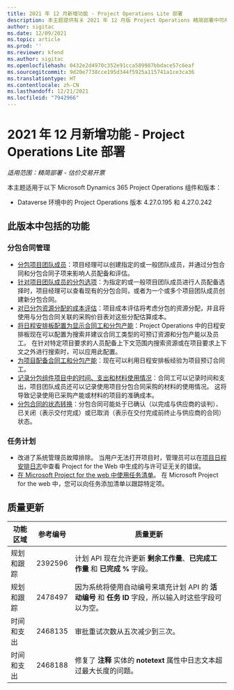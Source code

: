 ```yaml
---
title: 2021 年 12 月新增功能 - Project Operations Lite 部署
description: 本主题提供有关 2021 年 12 月版 Project Operations 精简部署中可用的质量更新的信息。
author: sigitac
ms.date: 12/09/2021
ms.topic: article
ms.prod: ''
ms.reviewer: kfend
ms.author: sigitac
ms.openlocfilehash: 0432e2d4970c352e91cca589987bbdace57c6eaf
ms.sourcegitcommit: 9d20e7738cce195d344f5925a115741a1ce3ca36
ms.translationtype: HT
ms.contentlocale: zh-CN
ms.lasthandoff: 12/21/2021
ms.locfileid: "7942966"
---
```

# <a name="whats-new-december-2021---project-operations-lite-deployment"></a>2021 年 12 月新增功能 - Project Operations Lite 部署

_适用范围：精简部署 - 估价交易开票_

本主题适用于以下 Microsoft Dynamics 365 Project Operations 组件和版本：

- Dataverse 环境中的 Project Operations 版本 4.27.0.195 和 4.27.0.242


## <a name="features-included-in-this-release"></a>此版本中包括的功能

### <a name="subcontract-management"></a>分包合同管理 

- [分包项目团队成员](../subcontracting/subcontracting-project-team-members.md)：项目经理可以创建指定的或一般团队成员，并通过分包合同和分包合同子项来影响人员配备和评估。
- [针对项目团队成员的分包选项](../subcontracting/subcon-options.md)：为指定的或一般项目团队成员进行人员配备选择时，项目经理可以查看现有的分包合同，或者为一个或多个项目团队成员创建新分包合同。 
- [对已分包资源分配的成本评估](../subcontracting/costing-subcon-ra.md)：项目成本评估将考虑分包的资源分配，并且将使用与分包合同关联的采购价目表对这些分配估算成本。 
- [将日程安排板配置为显示合同工和分包产能](../subcontracting/configure-sb-subcon.md)：Project Operations 中的日程安排板现在可以配置为搜索并建议合同工类型的可预订资源和分包产能以及员工。 在针对特定项目要求的人员配备上下文范围内搜索资源或在项目要求上下文之外进行搜索时，可以应用此配置。
- [为项目配备合同工和分包产能](../subcontracting/staffing-cw.md)：现在可以利用日程安排板经验为项目预订合同工。
- [记录分包组件项目中的时间、支出和材料使用情况](../subcontracting/recording-subcon-actuals.md)：合同工可以记录时间和支出，项目团队成员还可以记录使用项目分包合同采购的材料的使用情况。 这将导致记录使用已采购产能或材料的项目的准确成本。
- [分包合同的状态转换](../subcontracting/subcon-states.md)：分包合同可能处于已确认（以完成与供应商的谈判）、已关闭（表示交付完成）或已取消（表示在交付完成前终止与供应商的合同）状态。

### <a name="task-planning"></a>任务计划
- 改进了系统管理员故障排除。 当用户无法打开项目时，管理员可以在[项目日程安排日志](../../project-management/schedule-api-logs.md)中查看 Project for the Web 中生成的与许可证无关的错误。
- [在 Microsoft Project for the web 中使用任务清单](https://support.microsoft.com/en-us/office/use-task-checklists-in-microsoft-project-for-the-web-c69bcf73-5c75-4ad3-9893-6d6f92360e9c)。 在 Microsoft Project for the web 中，您可以向任务添加清单以跟踪特定项。

## <a name="quality-updates"></a>质量更新

| **功能区域** | **参考编号** | **质量更新** |
| --- | --- | --- |
| 规划和跟踪 | 2392596 | 计划 API 现在允许更新 **剩余工作量**、**已完成工作量** 和 **已完成 %** 字段。 |
| 规划和跟踪 | 2478497 | 因为系统将使用自动编号来填充计划 API 的 **活动编号** 和 **任务 ID** 字段，所以输入时这些字段可以为空。|
| 时间和支出 | 2468135 | 审批重试次数从五次减少到三次。 |
| 时间和支出 | 2468188 | 修复了 **注释** 实体的 **notetext** 属性中日志文本超过最大长度的问题。 |
